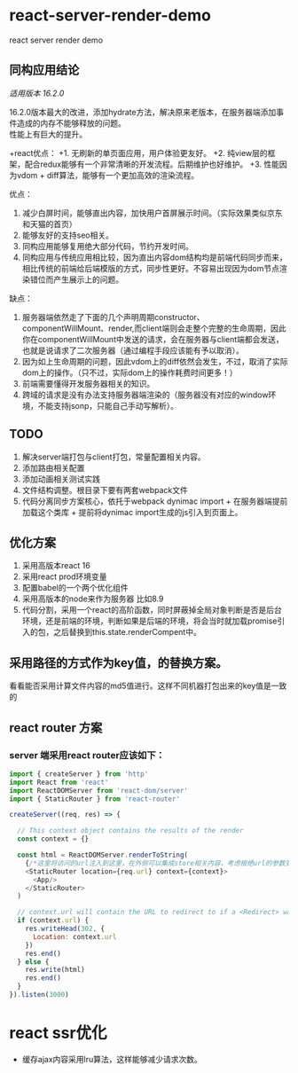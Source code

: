 # react-server-render-demo
react server render demo
## 同构应用结论

*适用版本 16.2.0*

16.2.0版本最大的改进，添加hydrate方法，解决原来老版本，在服务器端添加事件造成的内存不能够释放的问题。   
性能上有巨大的提升。

+react优点：
+1. 无刷新的单页面应用，用户体验更友好。
+2. 纯view层的框架，配合redux能够有一个非常清晰的开发流程。后期维护也好维护。
+3. 性能因为vdom + diff算法，能够有一个更加高效的渲染流程。

优点：
1. 减少白屏时间，能够直出内容，加快用户首屏展示时间。（实际效果类似京东和天猫的首页）
2. 能够友好的支持seo相关。
3. 同构应用能够复用绝大部分代码，节约开发时间。
4. 同构应用与传统应用相比较，因为直出内容dom结构均是前端代码同步而来，相比传统的前端给后端模版的方式，同步性更好。不容易出现因为dom节点渲染错位而产生展示上的问题。

缺点：
1. 服务器端依然走了下面的几个声明周期constructor、componentWillMount、render,而client端则会走整个完整的生命周期，因此你在componentWillMount中发送的请求，会在服务器与client端都会发送，也就是说请求了二次服务器（通过编程手段应该能有予以取消）。
2. 因为如上生命周期的问题，因此vdom上的diff依然会发生，不过，取消了实际dom上的操作。（只不过，实际dom上的操作耗费时间更多！）
3. 前端需要懂得开发服务器相关的知识。
4. 跨域的请求是没有办法支持服务器端渲染的（服务器没有对应的window环境，不能支持jsonp，只能自己手动写解析）。


## TODO
1. 解决server端打包与client打包，常量配置相关内容。
2. 添加路由相关配置
3. 添加动画相关测试实践
4. 文件结构调整。根目录下要有两套webpack文件
5. 代码分离同步方案核心，依托于webpack dynimac import + 在服务器端提前加载这个类库 + 提前将dynimac import生成的js引入到页面上。
## 优化方案
1. 采用高版本react 16
2. 采用react prod环境变量
3. 配置babel的一个两个优化组件
4. 采用高版本的node来作为服务器 比如8.9
5. 代码分割，采用一个react的高阶函数，同时屏蔽掉全局对象判断是否是后台环境，还是前端的环境，判断如果是后端的环境，将会当时就加载promise引入的包，之后替换到this.state.renderCompent中。

## 采用路径的方式作为key值，的替换方案。
看看能否采用计算文件内容的md5值进行。这样不同机器打包出来的key值是一致的

## react router 方案
### server 端采用react router应该如下：
```javascript
import { createServer } from 'http'
import React from 'react'
import ReactDOMServer from 'react-dom/server'
import { StaticRouter } from 'react-router'

createServer((req, res) => {

  // This context object contains the results of the render
  const context = {}

  const html = ReactDOMServer.renderToString(
    {/*这里将访问的url注入到这里，在外侧可以集成store相关内容，考虑根绝url的参数变换，更换组件的状态，可能都需要写在componentDidMount这个回调上面了，因为，写在这个生命周期之前，可能会产生不同的问题，这里的renderToString方法是一个同步的方法*/}
    <StaticRouter location={req.url} context={context}>
      <App/>
    </StaticRouter>
  )

  // context.url will contain the URL to redirect to if a <Redirect> was used
  if (context.url) {
    res.writeHead(302, {
      Location: context.url
    })
    res.end()
  } else {
    res.write(html)
    res.end()
  }
}).listen(3000)

```


# react ssr优化
* 缓存ajax内容采用lru算法，这样能够减少请求次数。